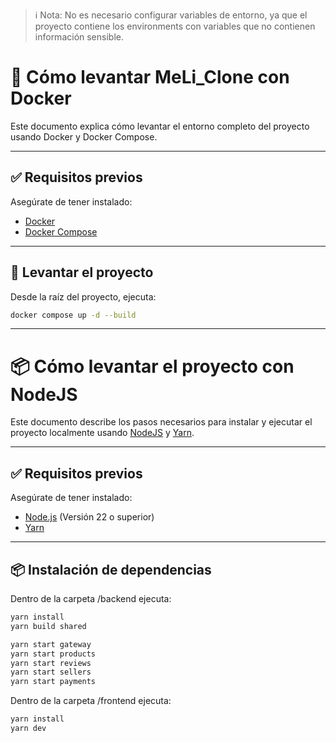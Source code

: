> ℹ️ Nota: No es necesario configurar variables de entorno, ya que el proyecto contiene los environments con variables que no contienen información sensible.


# 🐳 Cómo levantar MeLi_Clone con Docker

Este documento explica cómo levantar el entorno completo del proyecto usando Docker y Docker Compose.

---

## ✅ Requisitos previos

Asegúrate de tener instalado:

- [Docker](https://www.docker.com/)
- [Docker Compose](https://docs.docker.com/compose/)

---

## 🚀 Levantar el proyecto

Desde la raíz del proyecto, ejecuta:

```bash
docker compose up -d --build
```

---

# 📦 Cómo levantar el proyecto con NodeJS

Este documento describe los pasos necesarios para instalar y ejecutar el proyecto localmente usando [NodeJS](https://nodejs.org/) y [Yarn](https://yarnpkg.com/).

---

## ✅ Requisitos previos

Asegúrate de tener instalado:

- [Node.js](https://nodejs.org/) (Versión 22 o superior)
- [Yarn](https://classic.yarnpkg.com/lang/en/docs/install/)

---

## 📦 Instalación de dependencias

Dentro de la carpeta /backend ejecuta:

```bash
yarn install
yarn build shared

yarn start gateway
yarn start products
yarn start reviews
yarn start sellers
yarn start payments
```


Dentro de la carpeta /frontend ejecuta:

```bash
yarn install
yarn dev
```